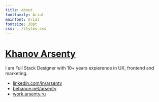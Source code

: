 ```yaml
---
title: about
fontfamily: Arial
mainfont: Arial
fontsize: 20pt
css: ../styles.css
---
```

# [Khanov Arsenty](/)
I am Full Stack Designer with 10+ years expierence in UX, frontend and marketing.

- [linkedin.com/in/arsenty](https://www.linkedin.com/in/arsenty/)
- [behance.net/arsenty](https://behance.net/arsenty)
- [work.arsenty.ru](https://work.arsenty.ru)
